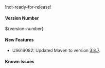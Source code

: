 !not-ready-for-release!

#### Version Number
${version-number}

#### New Features
- US616082: Updated Maven to version [3.8.7](https://maven.apache.org/docs/3.8.7/release-notes.html).

#### Known Issues
